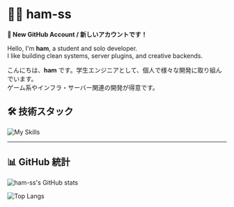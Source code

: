 # 🧑‍💻 ham-ss
**🌟 New GitHub Account / 新しいアカウントです！**

Hello, I'm **ham**, a student and solo developer.  
I like building clean systems, server plugins, and creative backends.

こんにちは、**ham** です。学生エンジニアとして、個人で様々な開発に取り組んでいます。  
ゲーム系やインフラ・サーバー関連の開発が得意です。

## 🛠 技術スタック

![My Skills](https://skillicons.dev/icons?i=java,go,ts,py,react,nextjs,docker,git,linux,redis,mysql)

---

## 📊 GitHub 統計

![ham-ss's GitHub stats](https://github-readme-stats.vercel.app/api?username=ham-ss&show_icons=true&theme=tokyonight&count_private=true)

![Top Langs](https://github-readme-stats.vercel.app/api/top-langs/?username=ham-ss&layout=compact&theme=tokyonight)




